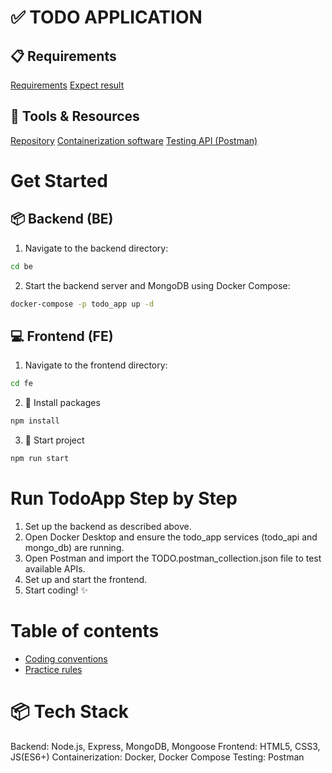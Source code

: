 # ✅ TODO APPLICATION
## 📋 Requirements
[Requirements](https://www.notion.so/II-JavaScript-ES6-TS-1f0f6c6becc7808da7cefeb991cb144a?pvs=4#cf71e7e1f90a4e0a93b4135ee98808eb)
[Expect result](https://v0-todo-app-features-brown.vercel.app/)

## 🧰 Tools & Resources
[Repository](https://github.com/ducnc-hopee/todo-app)
[Containerization software](https://www.docker.com/products/docker-desktop/)
[Testing API (Postman)](https://www.postman.com/downloads/)

# Get Started
## 📦 Backend (BE)
1. Navigate to the backend directory:
```bash
cd be
```

2. Start the backend server and MongoDB using Docker Compose:
```bash
docker-compose -p todo_app up -d
```

## 💻 Frontend (FE)
1. Navigate to the frontend directory:
```bash
cd fe
```

2. 🔧 Install packages
```bash
npm install
```

3. 🚀 Start project
```bash
npm run start
```

# Run TodoApp Step by Step
1. Set up the backend as described above.
2. Open Docker Desktop and ensure the todo_app services (todo_api and mongo_db) are running.
3. Open Postman and import the TODO.postman_collection.json file to test available APIs.
4. Set up and start the frontend.
5. Start coding! ✨

# Table of contents
- [Coding conventions](readme/coding-conventions.md)
- [Practice rules](readme/practice-rules.md)

# 📦 Tech Stack
Backend: Node.js, Express, MongoDB, Mongoose
Frontend: HTML5, CSS3, JS(ES6+)
Containerization: Docker, Docker Compose
Testing: Postman